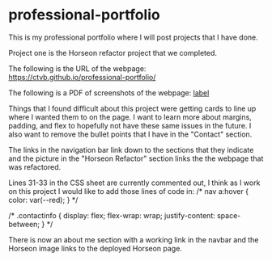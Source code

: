 # professional-portfolio

This is my professional portfolio where I will post projects that I have done.

Project one is the Horseon refactor project that we completed.

The following is the URL of the webpage:
https://ctvb.github.io/professional-portfolio/

The following is a PDF of screenshots of the webpage:
[label](Untitled%20document.pdf)

Things that I found difficult about this project were getting cards to line up where I wanted them to on the page. I want to learn more about margins, padding, and flex to hopefully not have these same issues in the future. I also want to remove the bullet points that I have in the "Contact" section.

The links in the navigation bar link down to the sections that they indicate and the picture in the "Horseon Refactor" section links the the webpage that was refactored.

Lines 31-33 in the CSS sheet are currently commented out, I think as I work on this project I would like to add those lines of code in:
/* nav a:hover {
    color: var(--red);
} */

/* .contactinfo {
    display: flex;
    flex-wrap: wrap;
    justify-content: space-between;
} */

There is now an about me section with a working link in the navbar and the Horseon image links to the deployed Horseon page.